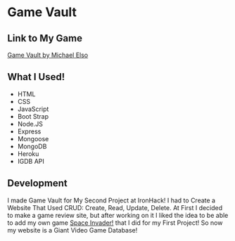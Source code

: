 # Game Vault


## Link to My Game

[Game Vault by Michael Elso](https://gamevault-melso.herokuapp.com/)


## What I Used!

* HTML
* CSS
* JavaScript
* Boot Strap
* Node.JS
* Express
* Mongoose
* MongoDB
* Heroku
* IGDB API


## Development

I made Game Vault for My Second Project at IronHack! I had to Create a Website That Used CRUD: Create, Read, Update, Delete. At First I decided to make a game review site, but after working on it I liked the idea to be able to add my own game <a class="a-link" href="https://elsomichael.github.io/spaceInvader-project1/">Space Invader!</a> that I did for my First Project! So now my website is a Giant Video Game Database!
